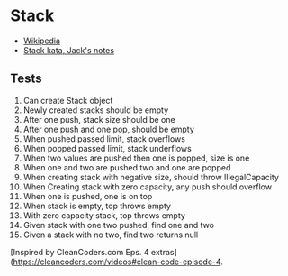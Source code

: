 # Stack

- [Wikipedia](https://en.wikipedia.org/wiki/Stack_(abstract_data_type))
- [Stack kata, Jack's notes](https://www.jackreichert.com/2016/07/code-katas-stack/)

## Tests

1. Can create Stack object
2. Newly created stacks should be empty
3. After one push, stack size should be one
4. After one push and one pop, should be empty
5. When pushed passed limit, stack overflows
6. When popped passed limit, stack underflows
7. When two values are pushed then one is popped, size is one
8. When one and two are pushed two and one are popped
9. When creating stack with negative size, should throw IllegalCapacity
10. When Creating stack with zero capacity, any push should overflow
11. When one is pushed, one is on top
12. When stack is empty, top throws empty
13. With zero capacity stack, top throws empty
14. Given stack with one two pushed, find one and two
15. Given a stack with no two, find two returns null

[Inspired by CleanCoders.com Eps. 4 extras](https://cleancoders.com/videos#clean-code-episode-4.
